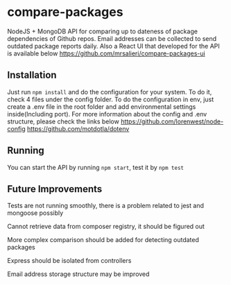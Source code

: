 # compare-packages
NodeJS + MongoDB API for comparing up to dateness of package dependencies of Github repos. Email addresses can be collected to send outdated package reports daily. Also a React UI that developed for the API is available below
https://github.com/mrsalieri/compare-packages-ui

## Installation
Just run `npm install` and do the configuration for your system. To do it, check 4 files under the config folder. To do the configuration in env, just create a .env file in the root folder and add environmental settings inside(Including port). For more information about the config and .env structure, please check the links below
https://github.com/lorenwest/node-config
https://github.com/motdotla/dotenv

## Running
You can start the API by running `npm start`, test it by `npm test`

## Future Improvements
Tests are not running smoothly, there is a problem related to jest and mongoose possibly

Cannot retrieve data from composer registry, it should be figured out

More complex comparison should be added for detecting outdated packages

Express should be isolated from controllers

Email address storage structure may be improved
